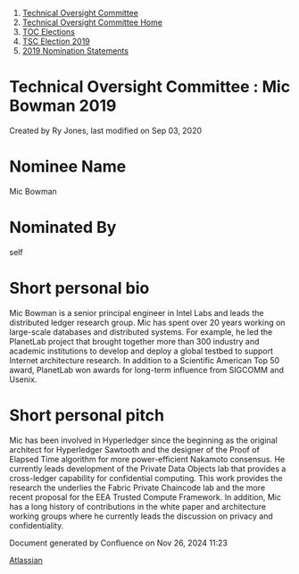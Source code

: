 1. [Technical Oversight Committee](index.html)
2. [Technical Oversight Committee Home](Technical-Oversight-Committee-Home_21430274.html)
3. [TOC Elections](TOC-Elections_21448771.html)
4. [TSC Election 2019](TSC-Election-2019_21434240.html)
5. [2019 Nomination Statements](2019-Nomination-Statements_21448772.html)

# Technical Oversight Committee : Mic Bowman 2019

Created by Ry Jones, last modified on Sep 03, 2020

# Nominee Name

Mic Bowman

# Nominated By

self

# Short personal bio

Mic Bowman is a senior principal engineer in Intel Labs and leads the distributed ledger research group. Mic has spent over 20 years working on large-scale databases and distributed systems. For example, he led the PlanetLab project that brought together more than 300 industry and academic institutions to develop and deploy a global testbed to support Internet architecture research. In addition to a Scientific American Top 50 award, PlanetLab won awards for long-term influence from SIGCOMM and Usenix.

# Short personal pitch

Mic has been involved in Hyperledger since the beginning as the original architect for Hyperledger Sawtooth and the designer of the Proof of Elapsed Time algorithm for more power-efficient Nakamoto consensus. He currently leads development of the Private Data Objects lab that provides a cross-ledger capability for confidential computing. This work provides the research the underlies the Fabric Private Chaincode lab and the more recent proposal for the EEA Trusted Compute Framework. In addition, Mic has a long history of contributions in the white paper and architecture working groups where he currently leads the discussion on privacy and confidentiality.

Document generated by Confluence on Nov 26, 2024 11:23

[Atlassian](http://www.atlassian.com/)
